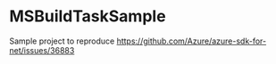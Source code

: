 # MSBuildTaskSample
Sample project to reproduce https://github.com/Azure/azure-sdk-for-net/issues/36883
